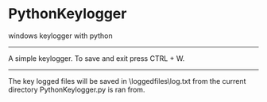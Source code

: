 # PythonKeylogger
windows keylogger with python
********
A simple keylogger.
To save and exit press CTRL + W.
********
The key logged files will be saved in \loggedfiles\log.txt from the current directory PythonKeylogger.py is ran from.
